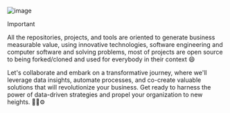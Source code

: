 ![image](https://github.com/Jhonnatan7br/Jhonnatan7br/assets/104907786/b8275acf-5e48-44f0-8adb-c55807396973)

>[!IMPORTANT]
>All the repositories, projects, and tools are oriented to generate business measurable value, using innovative technologies, software engineering and computer software and solving problems, most of projects are open source to being forked/cloned and used for everybody in their context 😄

Let's collaborate and embark on a transformative journey, where we'll leverage data insights, automate processes, and co-create valuable solutions that will revolutionize your business. Get ready to harness the power of data-driven strategies and propel your organization to new heights. 🙌🏼⚙️

<!--
**Jhonnatan7br/Jhonnatan7br** is a ✨ _special_ ✨ repository because its `README.md` (this file) appears on your GitHub profile.

Here are some ideas to get you started:

- 🔭 I’m currently working on ...
- 🌱 I’m currently learning ...
- 👯 I’m looking to collaborate on ...
- 🤔 I’m looking for help with ...
- 💬 Ask me about ...
- 📫 How to reach me: ...
- 😄 Pronouns: ...
- ⚡ Fun fact: ...
-->
